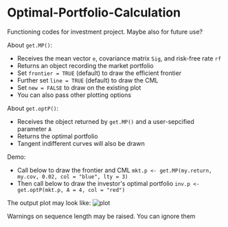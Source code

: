 # Optimal-Portfolio-Calculation
Functioning codes for investment project. Maybe also for future use?

About `get.MP()`:
- Receives the mean vector `e`, covariance matrix `Sig`, and risk-free rate `rf`
- Returns an object recording the market portfolio
- Set `frontier = TRUE` (default) to draw the efficient frontier
- Further set `line = TRUE` (default) to draw the CML
- Set `new = FALSE` to draw on the existing plot
- You can also pass other plotting options

About `get.optP()`:
- Receives the object returned by `get.MP()` and a user-sepcified parameter `A`
- Returns the optimal portfolio
- Tangent indifferent curves will also be drawn

Demo: 
- Call below to draw the frontier and CML
  `mkt.p <- get.MP(my.return, my.cov, 0.02, col = "blue", lty = 3)`
- Then call below to draw the investor's optimal portfolio
  `inv.p <- get.optP(mkt.p, A = 4, col = "red")`

The output plot may look like:
![plot](https://user-images.githubusercontent.com/60502569/174472904-bde8b85d-1eb5-4b31-b242-830c305cc472.png)

Warnings on sequence length may be raised. You can ignore them
